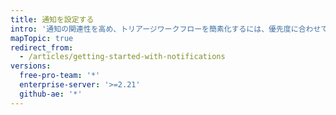 ```yaml
---
title: 通知を設定する
intro: '通知の関連性を高め、トリアージワークフローを簡素化するには、優先度に合わせて通知を設定します。'
mapTopic: true
redirect_from:
  - /articles/getting-started-with-notifications
versions:
  free-pro-team: '*'
  enterprise-server: '>=2.21'
  github-ae: '*'
---
```


